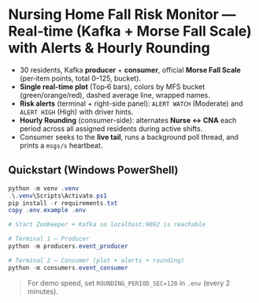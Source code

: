 # Nursing Home Fall Risk Monitor — Real‑time (Kafka + Morse Fall Scale) with Alerts & Hourly Rounding
- 30 residents, Kafka **producer** + **consumer**, official **Morse Fall Scale** (per‑item points, total 0–125, bucket).
- **Single real-time plot** (Top‑6 bars), colors by MFS bucket (green/orange/red), dashed average line, wrapped names.
- **Risk alerts** (terminal + right-side panel): `ALERT WATCH` (Moderate) and `ALERT HIGH` (High) with driver hints.
- **Hourly Rounding** (consumer-side): alternates **Nurse ↔ CNA** each period across all assigned residents during active shifts.
- Consumer seeks to the **live tail**, runs a background poll thread, and prints a `msgs/s` heartbeat.

## Quickstart (Windows PowerShell)
```powershell
python -m venv .venv
.\.venv\Scripts\Activate.ps1
pip install -r requirements.txt
copy .env.example .env

# Start ZooKeeper + Kafka so localhost:9092 is reachable

# Terminal 1 – Producer
python -m producers.event_producer

# Terminal 2 – Consumer (plot + alerts + rounding)
python -m consumers.event_consumer
```
> For demo speed, set `ROUNDING_PERIOD_SEC=120` in `.env` (every 2 minutes).
